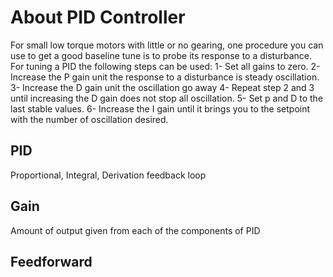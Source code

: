 # About PID Controller

For small low torque motors with little or no gearing, one procedure you can use to get a good baseline tune is to probe its response to a disturbance.
For tuning a PID the following steps can be used:
1- Set all gains to zero.
2- Increase the P gain unit the response to a disturbance is steady oscillation.
3- Increase the D gain unit the oscillation go away 
4- Repeat step 2 and 3 until increasing the D gain does not stop all oscillation.
5- Set p and D to the last stable values.
6- Increase the I gain until it brings you to the setpoint with the number of oscillation desired. 

## PID
  Proportional, Integral, Derivation feedback loop
 
 ## Gain
 
 Amount of output given from each of the components of PID
 
## Feedforward

 
<!--stackedit_data:
eyJoaXN0b3J5IjpbLTIxMjkxNzc0Ml19
-->